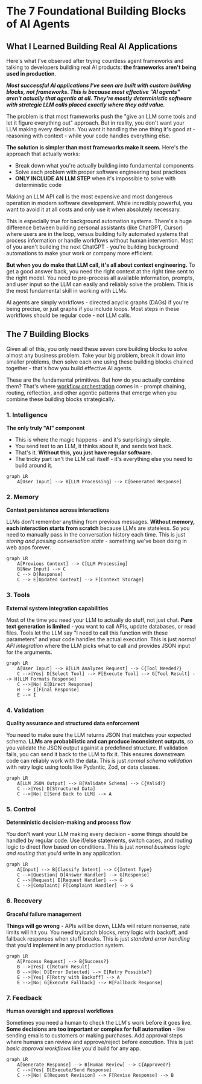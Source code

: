 # The 7 Foundational Building Blocks of AI Agents

## What I Learned Building Real AI Applications

Here's what I've observed after trying countless agent frameworks and talking to developers building real AI products: **the frameworks aren't being used in production**.

***Most successful AI applications I've seen are built with custom building blocks, not frameworks. This is because most effective "AI agents" aren't actually that agentic at all. They're mostly deterministic software with strategic LLM calls placed exactly where they add value.***

The problem is that most frameworks push the "give an LLM some tools and let it figure everything out" approach. But in reality, you don't want your LLM making every decision. You want it handling the one thing it's good at - reasoning with context - while your code handles everything else.

**The solution is simpler than most frameworks make it seem.** Here's the approach that actually works:

- Break down what you're actually building into fundamental components
- Solve each problem with proper software engineering best practices  
- **ONLY INCLUDE AN LLM STEP** when it's impossible to solve with deterministic code

Making an LLM API call is the most expensive and most dangerous operation in modern software development. While incredibly powerful, you want to avoid it at all costs and only use it when absolutely necessary. 

This is especially true for background automation systems. There's a huge difference between building personal assistants (like ChatGPT, Cursor) where users are in the loop, versus building fully automated systems that process information or handle workflows without human intervention. Most of you aren't building the next ChatGPT - you're building background automations to make your work or company more efficient.

**But when you do make that LLM call, it's all about context engineering.** To get a good answer back, you need the right context at the right time sent to the right model. You need to pre-process all available information, prompts, and user input so the LLM can easily and reliably solve the problem. This is the most fundamental skill in working with LLMs.

AI agents are simply workflows - directed acyclic graphs (DAGs) if you're being precise, or just graphs if you include loops. Most steps in these workflows should be regular code - not LLM calls.

## The 7 Building Blocks

Given all of this, you only need these seven core building blocks to solve almost any business problem. Take your big problem, break it down into smaller problems, then solve each one using these building blocks chained together - that's how you build effective AI agents.

These are the fundamental primitives. But how do you actually combine them? That's where [workflow orchestration](https://github.com/daveebbelaar/ai-cookbook/tree/main/patterns/workflows) comes in - prompt chaining, routing, reflection, and other agentic patterns that emerge when you combine these building blocks strategically.

### 1. Intelligence
**The only truly "AI" component**

- This is where the magic happens - and it's surprisingly simple. 
- You send text to an LLM, it thinks about it, and sends text back.
- That's it. **Without this, you just have regular software.**
- The tricky part isn't the LLM call itself - it's everything else you need to build around it.

```mermaid
graph LR
    A[User Input] --> B[LLM Processing] --> C[Generated Response]
```

### 2. Memory
**Context persistence across interactions**

LLMs don't remember anything from previous messages. **Without memory, each interaction starts from scratch** because LLMs are stateless. So you need to manually pass in the conversation history each time. This is just *storing and passing conversation state* - something we've been doing in web apps forever.

```mermaid
graph LR
    A[Previous Context] --> C[LLM Processing]
    B[New Input] --> C
    C --> D[Response]
    C --> E[Updated Context] --> F[Context Storage]
```

### 3. Tools
**External system integration capabilities**

Most of the time you need your LLM to actually do stuff, not just chat. **Pure text generation is limited** - you want to call APIs, update databases, or read files. Tools let the LLM say "I need to call this function with these parameters" and your code handles the actual execution. This is just *normal API integration* where the LLM picks what to call and provides JSON input for the arguments.

```mermaid
graph LR
    A[User Input] --> B[LLM Analyzes Request] --> C{Tool Needed?}
    C -->|Yes| D[Select Tool] --> F[Execute Tool] --> G[Tool Result] --> H[LLM Formats Response]
    C -->|No| E[Direct Response]
    H --> I[Final Response]
    E --> I
```

### 4. Validation
**Quality assurance and structured data enforcement**

You need to make sure the LLM returns JSON that matches your expected schema. **LLMs are probabilistic and can produce inconsistent outputs**, so you validate the JSON output against a predefined structure. If validation fails, you can send it back to the LLM to fix it. This ensures downstream code can reliably work with the data. This is just *normal schema validation* with retry logic using tools like Pydantic, Zod, or data classes.

```mermaid
graph LR
    A[LLM JSON Output] --> B[Validate Schema] --> C{Valid?}
    C -->|Yes| D[Structured Data]
    C -->|No| E[Send Back to LLM] --> A
```

### 5. Control
**Deterministic decision-making and process flow**

You don't want your LLM making every decision - some things should be handled by regular code. Use if/else statements, switch cases, and routing logic to direct flow based on conditions. This is just *normal business logic and routing* that you'd write in any application.

```mermaid
graph LR
    A[Input] --> B[Classify Intent] --> C{Intent Type}
    C -->|Question| D[Answer Handler] --> G[Response]
    C -->|Request| E[Request Handler] --> G
    C -->|Complaint| F[Complaint Handler] --> G
```

### 6. Recovery
**Graceful failure management**

**Things will go wrong** - APIs will be down, LLMs will return nonsense, rate limits will hit you. You need try/catch blocks, retry logic with backoff, and fallback responses when stuff breaks. This is just *standard error handling* that you'd implement in any production system.

```mermaid
graph LR
    A[Process Request] --> B{Success?}
    B -->|Yes| C[Return Result]
    B -->|No| D[Error Detected] --> E{Retry Possible?}
    E -->|Yes| F[Retry with Backoff] --> A
    E -->|No| G[Execute Fallback] --> H[Fallback Response]
```

### 7. Feedback
**Human oversight and approval workflows**

Sometimes you need a human to check the LLM's work before it goes live. **Some decisions are too important or complex for full automation** - like sending emails to customers or making purchases. Add approval steps where humans can review and approve/reject before execution. This is just *basic approval workflows* like you'd build for any app.

```mermaid
graph LR
    A[Generate Response] --> B[Human Review] --> C{Approved?}
    C -->|Yes| D[Execute/Send Response]
    C -->|No| E[Request Revision] --> F[Revise Response] --> B
```

